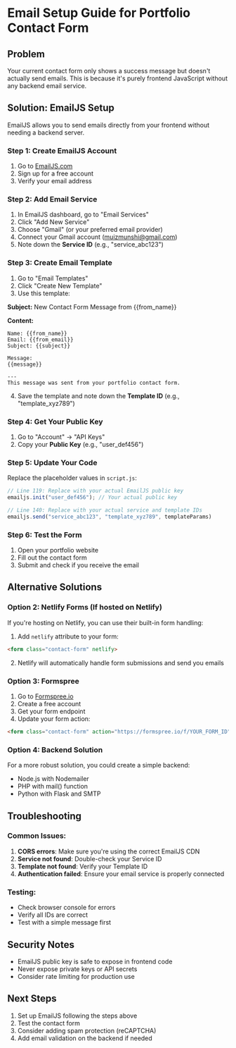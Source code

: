 # Email Setup Guide for Portfolio Contact Form

## Problem
Your current contact form only shows a success message but doesn't actually send emails. This is because it's purely frontend JavaScript without any backend email service.

## Solution: EmailJS Setup

EmailJS allows you to send emails directly from your frontend without needing a backend server.

### Step 1: Create EmailJS Account
1. Go to [EmailJS.com](https://www.emailjs.com/)
2. Sign up for a free account
3. Verify your email address

### Step 2: Add Email Service
1. In EmailJS dashboard, go to "Email Services"
2. Click "Add New Service"
3. Choose "Gmail" (or your preferred email provider)
4. Connect your Gmail account (muizmunshi@gmail.com)
5. Note down the **Service ID** (e.g., "service_abc123")

### Step 3: Create Email Template
1. Go to "Email Templates"
2. Click "Create New Template"
3. Use this template:

**Subject:** New Contact Form Message from {{from_name}}

**Content:**
```
Name: {{from_name}}
Email: {{from_email}}
Subject: {{subject}}

Message:
{{message}}

---
This message was sent from your portfolio contact form.
```

4. Save the template and note down the **Template ID** (e.g., "template_xyz789")

### Step 4: Get Your Public Key
1. Go to "Account" → "API Keys"
2. Copy your **Public Key** (e.g., "user_def456")

### Step 5: Update Your Code
Replace the placeholder values in `script.js`:

```javascript
// Line 119: Replace with your actual EmailJS public key
emailjs.init("user_def456"); // Your actual public key

// Line 140: Replace with your actual service and template IDs
emailjs.send("service_abc123", "template_xyz789", templateParams)
```

### Step 6: Test the Form
1. Open your portfolio website
2. Fill out the contact form
3. Submit and check if you receive the email

## Alternative Solutions

### Option 2: Netlify Forms (If hosted on Netlify)
If you're hosting on Netlify, you can use their built-in form handling:

1. Add `netlify` attribute to your form:
```html
<form class="contact-form" netlify>
```

2. Netlify will automatically handle form submissions and send you emails

### Option 3: Formspree
1. Go to [Formspree.io](https://formspree.io/)
2. Create a free account
3. Get your form endpoint
4. Update your form action:
```html
<form class="contact-form" action="https://formspree.io/f/YOUR_FORM_ID" method="POST">
```

### Option 4: Backend Solution
For a more robust solution, you could create a simple backend:
- Node.js with Nodemailer
- PHP with mail() function
- Python with Flask and SMTP

## Troubleshooting

### Common Issues:
1. **CORS errors**: Make sure you're using the correct EmailJS CDN
2. **Service not found**: Double-check your Service ID
3. **Template not found**: Verify your Template ID
4. **Authentication failed**: Ensure your email service is properly connected

### Testing:
- Check browser console for errors
- Verify all IDs are correct
- Test with a simple message first

## Security Notes
- EmailJS public key is safe to expose in frontend code
- Never expose private keys or API secrets
- Consider rate limiting for production use

## Next Steps
1. Set up EmailJS following the steps above
2. Test the contact form
3. Consider adding spam protection (reCAPTCHA)
4. Add email validation on the backend if needed 